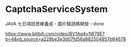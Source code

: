 # CaptchaServiceSystem
JAVA 七日項目思維養成 - 圖片驗證碼開發 - done

https://www.bilibili.com/video/BV1Aq4y1W79E?p=4&vd_source=a228be3e3d07fd56a882504857b84678
